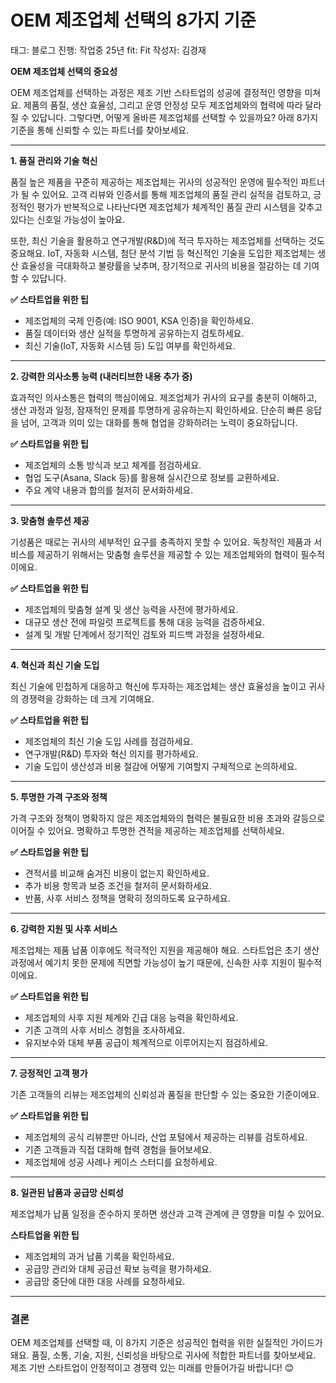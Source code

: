# OEM 제조업체 선택의 8가지 기준

태그: 블로그
진행: 작업중
25년 fit: Fit
작성자: 김경재

**OEM 제조업체 선택의 중요성**

OEM 제조업체를 선택하는 과정은 제조 기반 스타트업의 성공에 결정적인 영향을 미쳐요. 제품의 품질, 생산 효율성, 그리고 운영 안정성 모두 제조업체와의 협력에 따라 달라질 수 있답니다. 그렇다면, 어떻게 올바른 제조업체를 선택할 수 있을까요? 아래 8가지 기준을 통해 신뢰할 수 있는 파트너를 찾아보세요.

---

**1. 품질 관리와 기술 혁신**

품질 높은 제품을 꾸준히 제공하는 제조업체는 귀사의 성공적인 운영에 필수적인 파트너가 될 수 있어요. 고객 리뷰와 인증서를 통해 제조업체의 품질 관리 실적을 검토하고, 긍정적인 평가가 반복적으로 나타난다면 제조업체가 체계적인 품질 관리 시스템을 갖추고 있다는 신호일 가능성이 높아요.

또한, 최신 기술을 활용하고 연구개발(R&D)에 적극 투자하는 제조업체를 선택하는 것도 중요해요. IoT, 자동화 시스템, 첨단 분석 기법 등 혁신적인 기술을 도입한 제조업체는 생산 효율성을 극대화하고 불량률을 낮추며, 장기적으로 귀사의 비용을 절감하는 데 기여할 수 있답니다.

**✅ 스타트업을 위한 팁**

- 제조업체의 국제 인증(예: ISO 9001, KSA 인증)을 확인하세요.
- 품질 데이터와 생산 실적을 투명하게 공유하는지 검토하세요.
- 최신 기술(IoT, 자동화 시스템 등) 도입 여부를 확인하세요.

---

**2. 강력한 의사소통 능력 (내러티브한 내용 추가 중)**

효과적인 의사소통은 협력의 핵심이에요. 제조업체가 귀사의 요구를 충분히 이해하고, 생산 과정과 일정, 잠재적인 문제를 투명하게 공유하는지 확인하세요. 단순히 빠른 응답을 넘어, 고객과 의미 있는 대화를 통해 협업을 강화하려는 노력이 중요하답니다.

**✅ 스타트업을 위한 팁**

- 제조업체의 소통 방식과 보고 체계를 점검하세요.
- 협업 도구(Asana, Slack 등)를 활용해 실시간으로 정보를 교환하세요.
- 주요 계약 내용과 합의를 철저히 문서화하세요.

---

**3. 맞춤형 솔루션 제공**

기성품은 때로는 귀사의 세부적인 요구를 충족하지 못할 수 있어요. 독창적인 제품과 서비스를 제공하기 위해서는 맞춤형 솔루션을 제공할 수 있는 제조업체와의 협력이 필수적이에요.

**✅ 스타트업을 위한 팁**

- 제조업체의 맞춤형 설계 및 생산 능력을 사전에 평가하세요.
- 대규모 생산 전에 파일럿 프로젝트를 통해 대응 능력을 검증하세요.
- 설계 및 개발 단계에서 정기적인 검토와 피드백 과정을 설정하세요.

---

**4. 혁신과 최신 기술 도입**

최신 기술에 민첩하게 대응하고 혁신에 투자하는 제조업체는 생산 효율성을 높이고 귀사의 경쟁력을 강화하는 데 크게 기여해요.

**✅ 스타트업을 위한 팁**

- 제조업체의 최신 기술 도입 사례를 점검하세요.
- 연구개발(R&D) 투자와 혁신 의지를 평가하세요.
- 기술 도입이 생산성과 비용 절감에 어떻게 기여할지 구체적으로 논의하세요.

---

**5. 투명한 가격 구조와 정책**

가격 구조와 정책이 명확하지 않은 제조업체와의 협력은 불필요한 비용 초과와 갈등으로 이어질 수 있어요. 명확하고 투명한 견적을 제공하는 제조업체를 선택하세요.

**✅ 스타트업을 위한 팁**

- 견적서를 비교해 숨겨진 비용이 없는지 확인하세요.
- 추가 비용 항목과 보증 조건을 철저히 문서화하세요.
- 반품, 사후 서비스 정책을 명확히 정의하도록 요구하세요.

---

**6. 강력한 지원 및 사후 서비스**

제조업체는 제품 납품 이후에도 적극적인 지원을 제공해야 해요. 스타트업은 초기 생산 과정에서 예기치 못한 문제에 직면할 가능성이 높기 때문에, 신속한 사후 지원이 필수적이에요.

**✅ 스타트업을 위한 팁**

- 제조업체의 사후 지원 체계와 긴급 대응 능력을 확인하세요.
- 기존 고객의 사후 서비스 경험을 조사하세요.
- 유지보수와 대체 부품 공급이 체계적으로 이루어지는지 점검하세요.

---

**7. 긍정적인 고객 평가**

기존 고객들의 리뷰는 제조업체의 신뢰성과 품질을 판단할 수 있는 중요한 기준이에요.

**✅ 스타트업을 위한 팁**

- 제조업체의 공식 리뷰뿐만 아니라, 산업 포털에서 제공하는 리뷰를 검토하세요.
- 기존 고객들과 직접 대화해 협력 경험을 들어보세요.
- 제조업체에 성공 사례나 케이스 스터디를 요청하세요.

---

**8. 일관된 납품과 공급망 신뢰성**

제조업체가 납품 일정을 준수하지 못하면 생산과 고객 관계에 큰 영향을 미칠 수 있어요.

**스타트업을 위한 팁**

- 제조업체의 과거 납품 기록을 확인하세요.
- 공급망 관리와 대체 공급선 확보 능력을 평가하세요.
- 공급망 중단에 대한 대응 사례를 요청하세요.

---

### 결론

OEM 제조업체를 선택할 때, 이 8가지 기준은 성공적인 협력을 위한 실질적인 가이드가 돼요. 품질, 소통, 기술, 지원, 신뢰성을 바탕으로 귀사에 적합한 파트너를 찾아보세요. 제조 기반 스타트업이 안정적이고 경쟁력 있는 미래를 만들어가길 바랍니다! 😊
